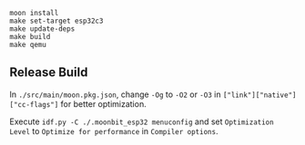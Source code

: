 ```
moon install
make set-target esp32c3
make update-deps
make build
make qemu
```

## Release Build

In `./src/main/moon.pkg.json`, change `-Og` to `-O2` or `-O3` in `["link"]["native"]["cc-flags"]` for better optimization.

Execute `idf.py -C ./.moonbit_esp32 menuconfig` and set `Optimization Level` to `Optimize for performance` in `Compiler options`.
